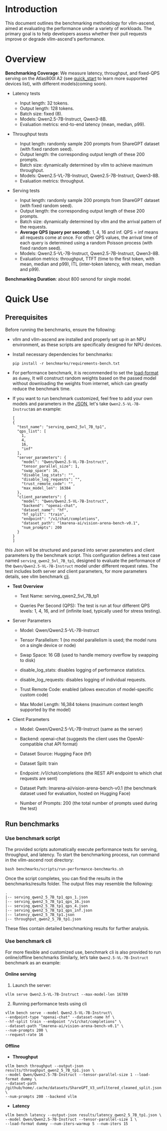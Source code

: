 # Introduction
This document outlines the benchmarking methodology for vllm-ascend, aimed at evaluating the performance under a variety of workloads. The primary goal is to help developers assess whether their pull requests improve or degrade vllm-ascend's performance.

# Overview
**Benchmarking Coverage**: We measure latency, throughput, and fixed-QPS serving on the Atlas800I A2 (see [quick_start](../docs/source/quick_start.md) to learn more supported devices list), with different models(coming soon).
- Latency tests
    - Input length: 32 tokens.
    - Output length: 128 tokens.
    - Batch size: fixed (8).
    - Models: Qwen2.5-7B-Instruct, Qwen3-8B.
    - Evaluation metrics: end-to-end latency (mean, median, p99).

- Throughput tests
    - Input length: randomly sample 200 prompts from ShareGPT dataset (with fixed random seed).
    - Output length: the corresponding output length of these 200 prompts.
    - Batch size: dynamically determined by vllm to achieve maximum throughput.
    - Models: Qwen2.5-VL-7B-Instruct, Qwen2.5-7B-Instruct, Qwen3-8B.
    - Evaluation metrics: throughput.
- Serving tests
    - Input length: randomly sample 200 prompts from ShareGPT dataset (with fixed random seed).
    - Output length: the corresponding output length of these 200 prompts.
    - Batch size: dynamically determined by vllm and the arrival pattern of the requests.
    - **Average QPS (query per second)**: 1, 4, 16 and inf. QPS = inf means all requests come at once. For other QPS values, the arrival time of each query is determined using a random Poisson process (with fixed random seed).
    - Models: Qwen2.5-VL-7B-Instruct, Qwen2.5-7B-Instruct, Qwen3-8B.
    - Evaluation metrics: throughput, TTFT (time to the first token, with mean, median and p99), ITL (inter-token latency, with mean, median and p99).

**Benchmarking Duration**: about 800 senond for single model.

# Quick Use
## Prerequisites
Before running the benchmarks, ensure the following:

- vllm and vllm-ascend are installed and properly set up in an NPU environment, as these scripts are specifically designed for NPU devices.

- Install necessary dependencies for benchmarks:
  
  ```shell
  pip install -r benchmarks/requirements-bench.txt
  ```
  
- For performance benchmark, it is recommended to set the [load-format](https://github.com/vllm-project/vllm-ascend/blob/5897dc5bbe321ca90c26225d0d70bff24061d04b/benchmarks/tests/latency-tests.json#L7) as `dummy`, It will construct random weights based on the passed model without downloading the weights from internet, which can greatly reduce the benchmark time.
- If you want to run benchmark customized, feel free to add your own models and parameters in the [JSON](https://github.com/vllm-project/vllm-ascend/tree/main/benchmarks/tests), let's take `Qwen2.5-VL-7B-Instruct`as an example:

  ```shell
  [
  {
    "test_name": "serving_qwen2_5vl_7B_tp1",
    "qps_list": [
      1,
      4,
      16,
      "inf"
    ],
    "server_parameters": {
      "model": "Qwen/Qwen2.5-VL-7B-Instruct",
      "tensor_parallel_size": 1,
      "swap_space": 16,
      "disable_log_stats": "",
      "disable_log_requests": "",
      "trust_remote_code": "",
      "max_model_len": 16384
    },
    "client_parameters": {
      "model": "Qwen/Qwen2.5-VL-7B-Instruct",
      "backend": "openai-chat",
      "dataset_name": "hf",
      "hf_split": "train",
      "endpoint": "/v1/chat/completions",
      "dataset_path": "lmarena-ai/vision-arena-bench-v0.1",
      "num_prompts": 200
    }
  }
  ]
  ```
  
this Json will be structured and parsed into server parameters and client parameters by the benchmark script. This configuration defines a test case named `serving_qwen2_5vl_7B_tp1`, designed to evaluate the performance of the `Qwen/Qwen2.5-VL-7B-Instruct` model under different request rates. The test includes both server and client parameters, for more parameters details, see vllm benchmark [cli](https://github.com/vllm-project/vllm/tree/main/vllm/benchmarks).

  - **Test Overview**
     - Test Name: serving_qwen2_5vl_7B_tp1

     - Queries Per Second (QPS): The test is run at four different QPS levels: 1, 4, 16, and inf (infinite load, typically used for stress testing).

  - Server Parameters
     - Model: Qwen/Qwen2.5-VL-7B-Instruct

     - Tensor Parallelism: 1 (no model parallelism is used; the model runs on a single device or node)

     - Swap Space: 16 GB (used to handle memory overflow by swapping to disk)

     - disable_log_stats: disables logging of performance statistics.

     - disable_log_requests: disables logging of individual requests.

     - Trust Remote Code: enabled (allows execution of model-specific custom code)

     - Max Model Length: 16,384 tokens (maximum context length supported by the model)

  - Client Parameters

     - Model: Qwen/Qwen2.5-VL-7B-Instruct (same as the server)

     - Backend: openai-chat (suggests the client uses the OpenAI-compatible chat API format)

     - Dataset Source: Hugging Face (hf)

     - Dataset Split: train

     - Endpoint: /v1/chat/completions (the REST API endpoint to which chat requests are sent)

     - Dataset Path: lmarena-ai/vision-arena-bench-v0.1 (the benchmark dataset used for evaluation, hosted on Hugging Face)

     - Number of Prompts: 200 (the total number of prompts used during the test)

## Run benchmarks

### Use benchmark script
The provided scripts automatically execute performance tests for serving, throughput, and latency. To start the benchmarking process, run command in the vllm-ascend root directory:

```shell
bash benchmarks/scripts/run-performance-benchmarks.sh
```

Once the script completes, you can find the results in the benchmarks/results folder. The output files may resemble the following:

```shell
.
|-- serving_qwen2_5_7B_tp1_qps_1.json
|-- serving_qwen2_5_7B_tp1_qps_16.json
|-- serving_qwen2_5_7B_tp1_qps_4.json
|-- serving_qwen2_5_7B_tp1_qps_inf.json
|-- latency_qwen2_5_7B_tp1.json
|-- throughput_qwen2_5_7B_tp1.json
```

These files contain detailed benchmarking results for further analysis.

### Use benchmark cli

For more flexible and customized use, benchmark cli is also provided to run online/offline benchmarks
Similarly, let’s take `Qwen2.5-VL-7B-Instruct` benchmark as an example:
#### Online serving
1. Launch the server:

```shell
vllm serve Qwen2.5-VL-7B-Instruct --max-model-len 16789
```

2. Running performance tests using cli
  
```shell
vllm bench serve --model Qwen2.5-VL-7B-Instruct\
--endpoint-type "openai-chat" --dataset-name hf \
--hf-split train --endpoint "/v1/chat/completions" \
--dataset-path "lmarena-ai/vision-arena-bench-v0.1" \
--num-prompts 200 \
--request-rate 16
```

#### Offline
- **Throughput**

```shell
vllm bench throughput --output-json results/throughput_qwen2_5_7B_tp1.json \
--model Qwen/Qwen2.5-7B-Instruct --tensor-parallel-size 1 --load-format dummy \
--dataset-path /github/home/.cache/datasets/ShareGPT_V3_unfiltered_cleaned_split.json \
--num-prompts 200 --backend vllm
```

- **Latency**
  
```shell
vllm bench latency --output-json results/latency_qwen2_5_7B_tp1.json \
--model Qwen/Qwen2.5-7B-Instruct --tensor-parallel-size 1 \
--load-format dummy --num-iters-warmup 5 --num-iters 15
```
